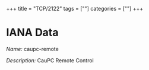 +++
title = "TCP/2122"
tags = [""]
categories = [""]
+++

# IANA Data

_Name:_ caupc-remote

_Description:_ CauPC Remote Control

